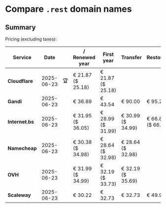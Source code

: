 # Compare `.rest` domain names

## Summary

Pricing (excluding taxes):

| Service | Date |  | / Renewed year | First year | Transfer | Restoration |
|--|--|--|--|--|--|--|
| **Cloudflare** | 2025-06-23 | 🏆 | € 21.87<br>($ 25.18) | € 21.87<br>($ 25.18) |  |  |
| **Gandi** | 2025-06-23 |  | € 36.89 | € 43.54 | € 90.00 | € 95.21 |
| **Internet.bs** | 2025-06-23 |  | € 31.95<br>($ 36.05) | € 28.99<br>($ 31.99) | € 30.99<br>($ 34.99) | € 66.89<br>($ 66.09) |
| **Namecheap** | 2025-06-23 |  | € 30.38<br>($ 34.98) | € 28.64<br>($ 32.98) | € 28.64<br>($ 32.98) |  |
| **OVH** | 2025-06-23 |  | € 31.99<br>($ 34.99) | € 32.19<br>($ 33.73) | € 32.19<br>($ 35.69) |  |
| **Scaleway** | 2025-06-23 |  | € 30.22 | € 32.73 | € 32.73 | € 49.99 |
